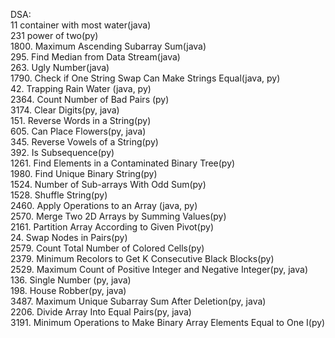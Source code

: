 DSA:
<br/>
11 container with most water(java)
<br/>
231 power of two(py)
<br/>
1800. Maximum Ascending Subarray Sum(java)
<br/>
295. Find Median from Data Stream(java)
<br/>
263. Ugly Number(java)
<br/>
1790. Check if One String Swap Can Make Strings Equal(java, py)
<br/>
42. Trapping Rain Water (java, py)
<br/>
2364. Count Number of Bad Pairs (py)
<br/>
3174. Clear Digits(py, java)
<br/>
151. Reverse Words in a String(py)
<br/>
605. Can Place Flowers(py, java)
<br/>
345. Reverse Vowels of a String(py)
<br/>
392. Is Subsequence(py)
<br/>
1261. Find Elements in a Contaminated Binary Tree(py)
<br/>
1980. Find Unique Binary String(py)
<br/>
1524. Number of Sub-arrays With Odd Sum(py)
<br/>
1528. Shuffle String(py)
<br/>
2460. Apply Operations to an Array (java, py)
<br/>
2570. Merge Two 2D Arrays by Summing Values(py)
<br/>
2161. Partition Array According to Given Pivot(py)
<br/>
24. Swap Nodes in Pairs(py)
<br/>
2579. Count Total Number of Colored Cells(py)
<br/>
2379. Minimum Recolors to Get K Consecutive Black Blocks(py)
<br/>
2529. Maximum Count of Positive Integer and Negative Integer(py, java)
<br/>
136. Single Number (py, java)
<br/>
198. House Robber(py, java)
<br/>
3487. Maximum Unique Subarray Sum After Deletion(py, java)
<br/>
2206. Divide Array Into Equal Pairs(py, java)
<br/>
3191. Minimum Operations to Make Binary Array Elements Equal to One I(py)
<br/>
<br/>
<br/>

